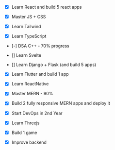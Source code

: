 - [x] Learn React and build 5 react apps

- [x] Master JS + CSS

- [x] Learn Tailwind

- [x] Learn TypeScript

- [-] DSA C++ - 70% progress

- [] Learn Svelte

- [] Learn Django + Flask (and build 5 apps)

- [x] Learn Flutter and build 1 app

- [x] Learn ReactNative

- [x] Master MERN - 90%

- [x] Build 2 fully responsive MERN apps and deploy it

- [x] Start DevOps in 2nd Year

- [x] Learn Threejs

- [x] Build 1 game

- [x] Improve backend
